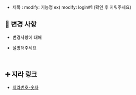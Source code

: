 - 제목 : modify: 기능명
  ex) modify: login#1
  (확인 후 지워주세요)

## 🔧 변경 사항

- 변경사항에 대해

- 설명해주세요

  <br/>

## ➕ 지라 링크

- [지라번호-숫자](지라주소)

<br/>
